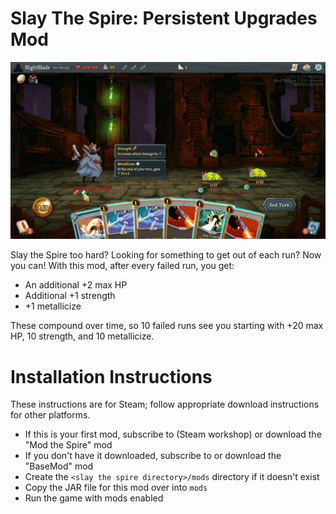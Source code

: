 # Slay The Spire: Persistent Upgrades Mod

![](media/screenshot.png)

Slay the Spire too hard? Looking for something to get out of each run? Now you can! With this mod, after every failed run, you get:

- An additional +2 max HP
- Additional +1 strength
- +1 metallicize

These compound over time, so 10 failed runs see you starting with +20 max HP, 10 strength, and 10 metallicize.

# Installation Instructions

These instructions are for Steam; follow appropriate download instructions for other platforms.

- If this is your first mod, subscribe to (Steam workshop) or download the "Mod the Spire" mod
- If you don't have it downloaded, subscribe to or download the "BaseMod" mod
- Create the `<slay the spire directory>/mods` directory if it doesn't exist
- Copy the JAR file for this mod over into `mods`
- Run the game with mods enabled

